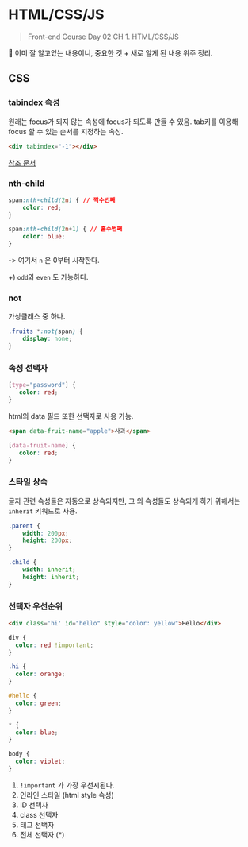 # HTML/CSS/JS

>Front-end Course Day 02
CH 1. HTML/CSS/JS
>
🫥 이미 잘 알고있는 내용이니, 중요한 것 + 새로 알게 된 내용 위주 정리.


## CSS

### tabindex 속성
원래는 focus가 되지 않는 속성에 focus가 되도록 만들 수 있음.
tab키를 이용해 focus 할 수 있는 순서를 지정하는 속성.

``` html
<div tabindex="-1"></div>
```

[참조 문서](https://developer.mozilla.org/ko/docs/Web/HTML/Global_attributes/tabindex)


### nth-child

``` css
span:nth-child(2n) { // 짝수번째
	color: red;
}

span:nth-child(2n+1) { // 홀수번째
	color: blue;
}
```
-> 여기서 `n` 은 0부터 시작한다.

+) `odd`와 `even` 도 가능하다.


### not

가상클래스 중 하나.
``` css
.fruits *:not(span) {
	display: none;
}
```

### 속성 선택자

``` css
[type="password"] {
   color: red;
}
```

html의 data 필드 또한 선택자로 사용 가능.
``` html
<span data-fruit-name="apple">사과</span>
```
``` css
[data-fruit-name] {
   color: red;
}
```

### 스타일 상속

글자 관련 속성들은 자동으로 상속되지만, 그 외 속성들도
상속되게 하기 위해서는 `inherit` 키워드로 사용.

``` css
.parent {
	width: 200px;
    height: 200px;
}

.child {
	width: inherit;
    height: inherit;
}
```

### 선택자 우선순위

``` html
<div class='hi' id="hello" style="color: yellow">Hello</div>
```
``` css
div {
  color: red !important;
}

.hi {
  color: orange;
}

#hello {
  color: green;
}

* {
  color: blue;
}

body {
  color: violet;
}
```

1. `!important` 가 가장 우선시된다.
2. 인라인 스타일 (html style 속성)
3. ID 선택자
4. class 선택자
5. 태그 선택자
6. 전체 선택자 (*)


